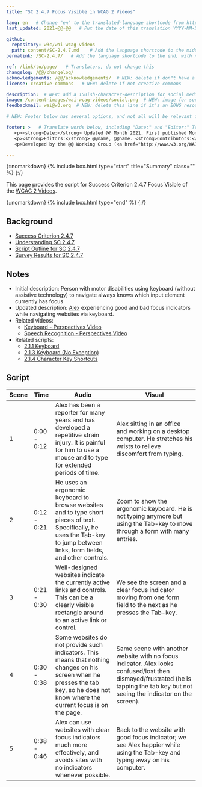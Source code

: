 ```yaml
---
title: "SC 2.4.7 Focus Visible in WCAG 2 Videos"

lang: en   # Change "en" to the translated-language shortcode from https://www.iana.org/assignments/language-subtag-registry/language-subtag-registry
last_updated: 2021-@@-@@   # Put the date of this translation YYYY-MM-DD (with month in the middle)

github:
  repository: w3c/wai-wcag-videos
  path: content/SC-2.4.7.md    # Add the language shortcode to the middle of the filename, for example: content/index.fr.md
permalink: /SC-2.4.7/   # Add the language shortcode to the end, with no slash at end, for example: /link/to/page/fr

ref: /link/to/page/   # Translators, do not change this
changelog: /@@/changelog/
acknowledgements: /@@/acknowledgements/  # NEW: delete if don"t have a separate acknowledgements page. And delete it in the footer below.
license: creative-commons   # NEW: delete if not creative-commons

description:  # NEW: add a 150ish-character-description for social media   # translate the description
image: /content-images/wai-wcag-videos/social.png  # NEW: image for social media
feedbackmail: wai@w3.org  # NEW: delete this line if it’s an EOWG resource (the default is wai-eo-editors@w3.org)

# NEW: Footer below has several options, and not all will be relevant for specific pages. (Ask Shawn if questions.)

footer: >   # Translate words below, including "Date:" and "Editor:" Translate the Working Group name. Leave the Working Group acronym in English. Do *not* change the dates in the footer below.
   <p><strong>Date:</strong> Updated @@ Month 2021. First published Month 20@@. CHANGELOG.</p>
   <p><strong>Editors:</strong> @@name, @@name. <strong>Contributors:</strong> @@name, @@name, and <a href=”https://www.w3.org/groups/wg/@@wg/participants”>participants of the @@WG</a>. ACKNOWLEDGEMENTS lists contributors and credits.</p>
   <p>Developed by the @@ Working Group (<a href="http://www.w3.org/WAI/@@/">@@WG</a>). Developed as part of the <a href="https://www.w3.org/WAI/@@/">WAI-@@ project</a>, @@co-funded by the European Commission.</p>

---
```


{::nomarkdown}
{% include box.html type="start" title="Summary" class="" %}
{:/}

This page provides the script for Success Criterion 2.4.7 Focus Visible of the [WCAG 2 Videos](https://wai-wcag-videos.netlify.app/overview/).

{::nomarkdown}
{% include box.html type="end" %}
{:/}

## Background

* [Success Criterion 2.4.7](https://www.w3.org/TR/WCAG22/#focus-visible)
* [Understanding SC 2.4.7](https://www.w3.org/WAI/WCAG22/Understanding/focus-visible.html)
* [Script Outline for SC 2.4.7](https://www.w3.org/WAI/EO/wiki/Video-Based_Resources/WCAG_Requirements#SC2-4-7)
* [Survey Results for SC 2.4.7](https://www.w3.org/2002/09/wbs/35532/Videos_WCAG_Squirrel/results#xSC247)

## Notes

* Initial description:  Person with motor disabilities using keyboard (without assistive technology) to navigate always knows which input element currently has focus
* Updated description: [Alex](https://wai-wcag-videos.netlify.app/overview/#alex-he) experiencing good and bad focus indicators while navigating websites via keyboard.
* Related videos:
    * [Keyboard - Perspectives Video](https://www.w3.org/WAI/perspective-videos/keyboard/)
    * [Speech Recognition - Perspectives Video](https://www.w3.org/WAI/perspective-videos/voice/)
* Related scripts:
    * [2.1.1 Keyboard](https://wai-wcag-videos.netlify.app/sc-2.1.1/)
    * [2.1.3 Keyboard (No Exception)](https://wai-wcag-videos.netlify.app/sc-2.1.3/)
    * [2.1.4 Character Key Shortcuts](https://wai-wcag-videos.netlify.app/sc-2.1.4/)

## Script

| Scene | Time | Audio | Visual |
| ----- | ---- | ----- | ------ |
| 1 | 0:00 - 0:12 | Alex has been a reporter for many years and has developed a repetitive strain injury. It is painful for him to use a mouse and to type for extended periods of time. | Alex sitting in an office and working on a desktop computer. He stretches his wrists to relieve discomfort from typing. |
| 2 | 0:12 - 0:21 | He uses an ergonomic keyboard to browse websites and to type short pieces of text. Specifically, he uses the Tab-key to jump between links, form fields, and other controls. | Zoom to show the ergonomic keyboard. He is not typing anymore but using the Tab-key to move through a form with many entries. |
| 3 | 0:21 - 0:30 | Well-designed websites indicate the currently active links and controls. This can be a clearly visible rectangle around to an active link or control. | We see the screen and a clear focus indicator moving from one form field to the next as he presses the Tab-key. |
| 4 | 0:30 - 0:38 | Some websites do not provide such indicators. This means that nothing changes on his screen when he presses the tab key, so he does not know where the current focus is on the page. | Same scene with another website with no focus indicator. Alex looks confused/lost then dismayed/frustrated (he is tapping the tab key but not seeing the indicator on the screen). |
| 5 | 0:38 - 0:46 | Alex can use websites with clear focus indicators much more effectively, and avoids sites with no indicators whenever possible. | Back to the website with good focus indicator; we see Alex happier while using the Tab-key and typing away on his computer. |

